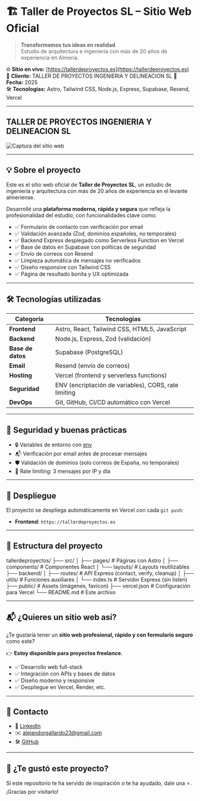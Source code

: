 # 🏗️ Taller de Proyectos SL – Sitio Web Oficial

> **Transformamos tus ideas en realidad**  
> Estudio de arquitectura e ingeniería con más de 20 años de experiencia en Almería.

🌐 **Sitio en vivo:** [https://tallerdeproyectos.es](https://tallerdeproyectos.es)  
💼 **Cliente:** TALLER DE PROYECTOS INGENIERIA Y DELINEACION SL
📅 **Fecha:** 2025  
🛠️ **Tecnologías:** Astro, Tailwind CSS, Node.js, Express, Supabase, Resend, Vercel

---

## TALLER DE PROYECTOS INGENIERIA Y DELINEACION SL
![Captura del sitio web](https://ik.imagekit.io/proyectostd/images/logo/logo.webp?updatedAt=1754216876949?tr=w-800,q-80)

---

## 💡 Sobre el proyecto

Este es el sitio web oficial de **Taller de Proyectos SL**, un estudio de ingeniería y arquitectura con más de 20 años de experiencia en el levante almeriense.

Desarrollé una **plataforma moderna, rápida y segura** que refleja la profesionalidad del estudio, con funcionalidades clave como:

- ✅ Formulario de contacto con verificación por email
- ✅ Validación avanzada (Zod, dominios españoles, no temporales)
- ✅ Backend Express desplegado como Serverless Function en Vercel
- ✅ Base de datos en Supabase con políticas de seguridad
- ✅ Envío de correos con Resend
- ✅ Limpieza automática de mensajes no verificados
- ✅ Diseño responsive con Tailwind CSS
- ✅ Página de resultado bonita y UX optimizada

---

## 🛠️ Tecnologías utilizadas

| Categoría | Tecnologías |
|---------|-----------|
| **Frontend** | Astro, React, Tailwind CSS, HTML5, JavaScript |
| **Backend** | Node.js, Express, Zod (validación) |
| **Base de datos** | Supabase (PostgreSQL) |
| **Email** | Resend (envío de correos) |
| **Hosting** | Vercel (frontend y serverless functions) |
| **Seguridad** | ENV (encriptación de variables), CORS, rate limiting |
| **DevOps** | Git, GitHub, CI/CD automático con Vercel |

---

## 🔐 Seguridad y buenas prácticas

- 🔒 Variables de entorno con [env]([https://dotenvx.com](https://dotenvx.com/docs/env-file))
- 📬 Verificación por email antes de procesar mensajes
- 🛡️ Validación de dominios (solo correos de España, no temporales)
- 🚫 Rate limiting: 3 mensajes por IP y día

---

## 🚀 Despliegue

El proyecto se despliega automáticamente en Vercel con cada `git push`:

- **Frontend**: `https://tallerdeproyectos.es`
---

## 📂 Estructura del proyecto

tallerdeproyectos/
├── src/
│ ├── pages/ # Páginas con Astro
│ ├── components/ # Componentes React
│ └── layouts/ # Layouts reutilizables
├── backend/
│ ├── routes/ # API Express (contact, verify, cleanup)
│ ├── utils/ # Funciones auxiliares
│ └── index.ts # Servidor Express (sin listen)
├── public/ # Assets (imágenes, favicon)
├── vercel.json # Configuración para Vercel
└── README.md # Este archivo

---

## 📬 ¿Quieres un sitio web así?

¿Te gustaría tener un **sitio web profesional, rápido y con formulario seguro** como este?

👉 **Estoy disponible para proyectos freelance.**

- ✅ Desarrollo web full-stack
- ✅ Integración con APIs y bases de datos
- ✅ Diseño moderno y responsive
- ✅ Despliegue en Vercel, Render, etc.

---

## 📎 Contacto

- 💼 [Linkedln](https://www.linkedin.com/in/alejandro-rodr%C3%ADguez-gallardo-44a364370/) 
- ✉️ alejandorgallardo23@gmail.com
- 🛠️ [GitHub](https://github.com/alxrgdriguez) 

---

## 🌟 ¿Te gustó este proyecto?

Si este repositorio te ha servido de inspiración o te ha ayudado, dale una ⭐.  
¡Gracias por visitarlo!




